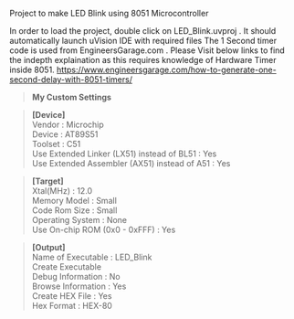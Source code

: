 Project to make LED Blink using 8051 Microcontroller

In order to load the project, double click on LED_Blink.uvproj . It should automatically launch uVision IDE with required files
The 1 Second timer code is used from EngineersGarage.com . Please Visit below links to find the indepth explaination as this requires knowledge of Hardware Timer inside 8051.
https://www.engineersgarage.com/how-to-generate-one-second-delay-with-8051-timers/

>**My Custom Settings**  

>**[Device]**  
>  Vendor  : Microchip  
>  Device  : AT89S51  
>  Toolset : C51  
>  Use Extended Linker (LX51) instead of BL51   : Yes  
>  Use Extended Assembler (AX51) instead of A51 : Yes  
  
>**[Target]**  
>  Xtal(MHz) : 12.0  
>  Memory Model  : Small  
>  Code Rom Size : Small  
>  Operating System : None  
>  Use On-chip ROM (0x0 - 0xFFF) : Yes  
  
>**[Output]**  
>  Name of Executable : LED_Blink  
>  Create Executable  
>  Debug Information : No  
>  Browse Information : Yes  
>  Create HEX File : Yes  
>  Hex Format : HEX-80   
  
